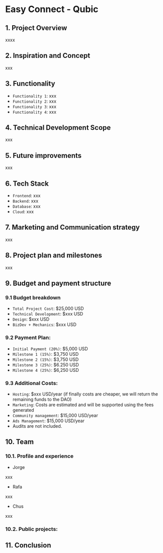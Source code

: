 # Easy Connect - Qubic

## 1. Project Overview

xxxx

## 2. Inspiration and Concept

xxx

## 3. Functionality

- `Functionality 1`: xxx
- `Functionality 2`: xxx
- `Functionality 3`: xxx
- `Functionality 4`: xxx

## 4. Technical Development Scope

xxx

## 5. Future improvements

xxx

## 6. Tech Stack

- `Frontend`: xxx
- `Backend`: xxx
- `Database`: xxx
- `Cloud`: xxx

## 7. Marketing and Communication strategy

xxx

## 8. Project plan and milestones

xxx

## 9. Budget and payment structure

### 9.1 Budget breakdown

- `Total Project Cost`: $25,000 USD
- `Technical Development`: $xxx USD
- `Design`: $xxx USD
- `BizDev + Mechanics`: $xxx USD

### 9.2 Payment Plan:

- `Initial Payment (20%)`: $5,000 USD
- `Milestone 1 (15%)`: $3,750 USD
- `Milestone 2 (15%)`: $3,750 USD
- `Milestone 3 (25%)`: $6.250 USD
- `Milestone 4 (25%)`: $6,250 USD

### 9.3 Additional Costs:

- `Hosting`: $xxx USD/year (if finally costs are cheaper, we will return the remaining funds to the DAO)
- `Marketing`: Costs are estimated and will be supported using the fees generated
- `Community management`: $15,000 USD/year
- `Ads Management`: $15,000 USD/year
- Audits are not included.

## 10. Team

### 10.1. Profile and experience

- Jorge

xxx

- Rafa

xxx

- Chus

xxx

### 10.2. Public projects:


## 11. Conclusion

